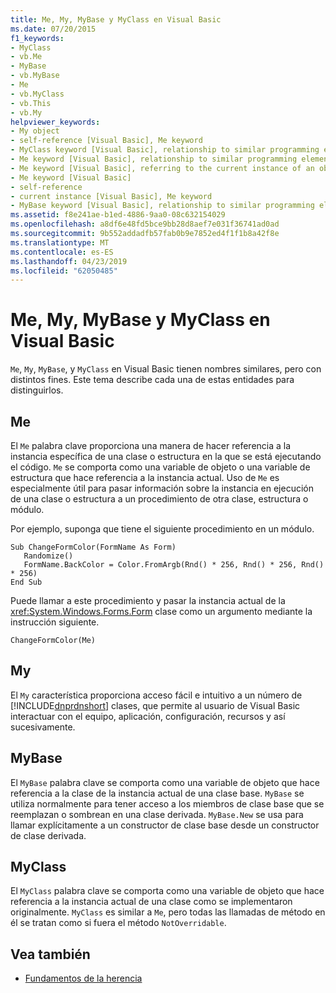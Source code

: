 ```yaml
---
title: Me, My, MyBase y MyClass en Visual Basic
ms.date: 07/20/2015
f1_keywords:
- MyClass
- vb.Me
- MyBase
- vb.MyBase
- Me
- vb.MyClass
- vb.This
- vb.My
helpviewer_keywords:
- My object
- self-reference [Visual Basic], Me keyword
- MyClass keyword [Visual Basic], relationship to similar programming elements
- Me keyword [Visual Basic], relationship to similar programming elements
- Me keyword [Visual Basic], referring to the current instance of an object
- Me keyword [Visual Basic]
- self-reference
- current instance [Visual Basic], Me keyword
- MyBase keyword [Visual Basic], relationship to similar programming elements
ms.assetid: f8e241ae-b1ed-4886-9aa0-08c632154029
ms.openlocfilehash: a8df6e48fd5bce9bb28d8aef7e031f36741ad0ad
ms.sourcegitcommit: 9b552addadfb57fab0b9e7852ed4f1f1b8a42f8e
ms.translationtype: MT
ms.contentlocale: es-ES
ms.lasthandoff: 04/23/2019
ms.locfileid: "62050485"
---
```

# <a name="me-my-mybase-and-myclass-in-visual-basic"></a>Me, My, MyBase y MyClass en Visual Basic
`Me`, `My`, `MyBase`, y `MyClass` en Visual Basic tienen nombres similares, pero con distintos fines. Este tema describe cada una de estas entidades para distinguirlos.  
  
## <a name="me"></a>Me  
 El `Me` palabra clave proporciona una manera de hacer referencia a la instancia específica de una clase o estructura en la que se está ejecutando el código. `Me` se comporta como una variable de objeto o una variable de estructura que hace referencia a la instancia actual. Uso de `Me` es especialmente útil para pasar información sobre la instancia en ejecución de una clase o estructura a un procedimiento de otra clase, estructura o módulo.  
  
 Por ejemplo, suponga que tiene el siguiente procedimiento en un módulo.  
  
```  
Sub ChangeFormColor(FormName As Form)  
   Randomize()  
   FormName.BackColor = Color.FromArgb(Rnd() * 256, Rnd() * 256, Rnd() * 256)  
End Sub  
```  
  
 Puede llamar a este procedimiento y pasar la instancia actual de la <xref:System.Windows.Forms.Form> clase como un argumento mediante la instrucción siguiente.  
  
```  
ChangeFormColor(Me)  
```  
  
## <a name="my"></a>My  
 El `My` característica proporciona acceso fácil e intuitivo a un número de [!INCLUDE[dnprdnshort](~/includes/dnprdnshort-md.md)] clases, que permite al usuario de Visual Basic interactuar con el equipo, aplicación, configuración, recursos y así sucesivamente.  
  
## <a name="mybase"></a>MyBase  
 El `MyBase` palabra clave se comporta como una variable de objeto que hace referencia a la clase de la instancia actual de una clase base. `MyBase` se utiliza normalmente para tener acceso a los miembros de clase base que se reemplazan o sombrean en una clase derivada. `MyBase.New` se usa para llamar explícitamente a un constructor de clase base desde un constructor de clase derivada.  
  
## <a name="myclass"></a>MyClass  
 El `MyClass` palabra clave se comporta como una variable de objeto que hace referencia a la instancia actual de una clase como se implementaron originalmente. `MyClass` es similar a `Me`, pero todas las llamadas de método en él se tratan como si fuera el método `NotOverridable`.  
  
## <a name="see-also"></a>Vea también

- [Fundamentos de la herencia](../../../visual-basic/programming-guide/language-features/objects-and-classes/inheritance-basics.md)
